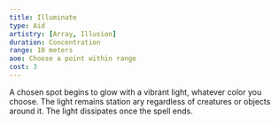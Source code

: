 ```yaml
---
title: Illuminate
type: Aid
artistry: [Array, Illusion]
duration: Concentration
range: 10 meters
aoe: Choose a point within range
cost: 3
---
```

A chosen spot begins to glow with a vibrant light, whatever color you choose. The light remains station ary regardless of creatures or objects around it. The light dissipates once the spell ends.
